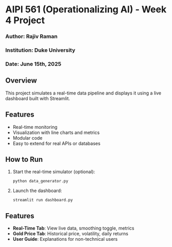 # AIPI 561 (Operationalizing AI) - Week 4 Project
### Author: Rajiv Raman
### Institution: Duke University
### Date: June 15th, 2025

## Overview
This project simulates a real-time data pipeline and displays it using a live dashboard built with Streamlit.

## Features

- Real-time monitoring
- Visualization with line charts and metrics
- Modular code
- Easy to extend for real APIs or databases

## How to Run

1. Start the real-time simulator (optional):
    ```
    python data_generator.py
    ```

2. Launch the dashboard:
    ```
    streamlit run dashboard.py
    ```

## Features

- **Real-Time Tab**: View live data, smoothing toggle, metrics
- **Gold Price Tab**: Historical price, volatility, daily returns
- **User Guide**: Explanations for non-technical users
